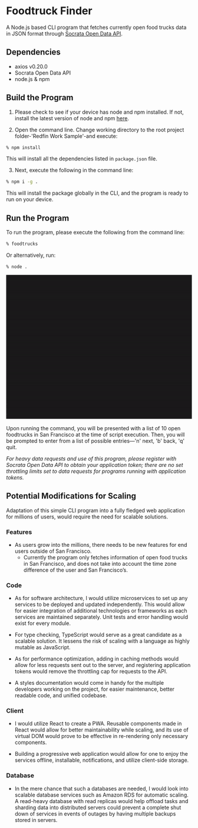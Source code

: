 # Foodtruck Finder

A Node.js based CLI program that fetches currently open food trucks data in JSON format through [Socrata Open Data API](https://dev.socrata.com/).

## Dependencies

- axios v0.20.0
- Socrata Open Data API
- node.js & npm

## Build the Program

1. Please check to see if your device has node and npm installed. If not, install the latest version of node and npm [here](https://nodejs.org/en/download/).

2. Open the command line. Change working directory to the root project folder-'Redfin Work Sample'-and execute:

```zsh
% npm install
```

This will install all the dependencies listed in `package.json` file.

3. Next, execute the following in the command line:

```zsh
% npm i -g .
```

This will install the package globally in the CLI, and the program is ready to run on your device.

## Run the Program

To run the program, please execute the following from the command line:

```zsh
% foodtrucks
```

Or alternatively, run:

```zsh
% node .
```

![GIF of program running in CLI](/images/food-truck-finder.gif)

Upon running the command, you will be presented with a list of 10 open foodtrucks in San Francisco at the time of script execution. Then, you will be prompted to enter from a list of possible entries—'n' next, 'b' back, 'q' quit.

_For heavy data requests and use of this program, please register with Socrata Open Data API to obtain your application token; there are no set throttling limits set to data requests for programs running with application tokens._

## Potential Modifications for Scaling

Adaptation of this simple CLI program into a fully fledged web application for millions of users, would require the need for scalable solutions.

### Features

- As users grow into the millions, there needs to be new features for end users outside of San Francisco.
  - Currently the program only fetches information of open food trucks in San Francisco, and does not take into account the time zone difference of the user and San Francisco’s.

### Code

- As for software architecture, I would utilize microservices to set up any services to be deployed and updated independently. This would allow for easier integration of additional technologies or frameworks as each services are maintained separately. Unit tests and error handling would exist for every module.

- For type checking, TypeScript would serve as a great candidate as a scalable solution. It lessens the risk of scaling with a language as highly mutable as JavaScript.

- As for performance optimization, adding in caching methods would allow for less requests sent out to the server, and registering application tokens would remove the throttling cap for requests to the API.

- A styles documentation would come in handy for the multiple developers working on the project, for easier maintenance, better readable code, and unified codebase.

### Client

- I would utilize React to create a PWA. Reusable components made in React would allow for better maintainability while scaling, and its use of virtual DOM would prove to be effective in re-rendering only necessary components.

- Building a progressive web application would allow for one to enjoy the services offline, installable, notifications, and utilize client-side storage.

### Database

- In the mere chance that such a databases are needed, I would look into scalable database services such as Amazon RDS for automatic scaling. A read-heavy database with read replicas would help offload tasks and sharding data into distributed servers could prevent a complete shut down of services in events of outages by having multiple backups stored in servers.
